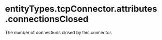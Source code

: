 # entityTypes.tcpConnector.attributes.connectionsClosed

The number of connections closed by this connector.

